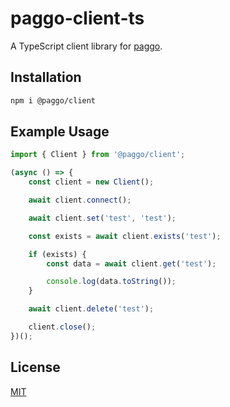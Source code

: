 # paggo-client-ts

A TypeScript client library for [paggo](https://github.com/devhsoj/paggo).

## Installation

```bash
npm i @paggo/client
```

## Example Usage

```typescript
import { Client } from '@paggo/client';

(async () => {
    const client = new Client();

    await client.connect();

    await client.set('test', 'test');

    const exists = await client.exists('test');

    if (exists) {
        const data = await client.get('test');

        console.log(data.toString());
    }

    await client.delete('test');

    client.close();
})();
```

## License

[MIT](https://choosealicense.com/licenses/mit/)